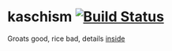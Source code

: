 # kaschism [![Build Status](https://travis-ci.org/nabijaczleweli/kaschism.svg?branch=dev)](https://travis-ci.org/nabijaczleweli/kaschism)
Groats good, rice bad, details [inside](https://nabijaczleweli.xyz/kaschism)
